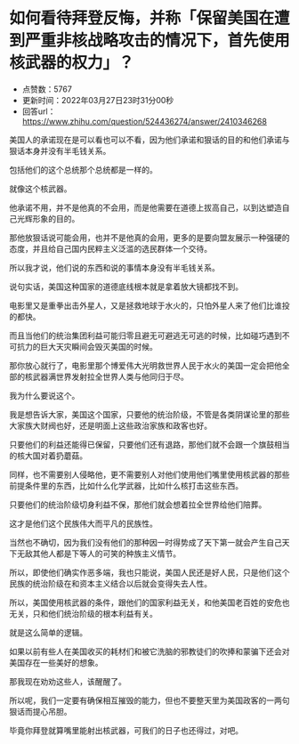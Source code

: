 # 如何看待拜登反悔，并称「保留美国在遭到严重非核战略攻击的情况下，首先使用核武器的权力」？
- 点赞数：5767
- 更新时间：2022年03月27日23时31分00秒
- 回答url：https://www.zhihu.com/question/524436274/answer/2410346268
<body>
 <p data-pid="fHH9bLlm">美国人的承诺现在是可以看也可以不看，因为他们承诺和狠话的目的和他们承诺与狠话本身并没有半毛钱关系。</p>
 <p data-pid="olCIy7jS">包括他们的这个总统那个总统都是一样的。</p>
 <p data-pid="Qr1i6sJe">就像这个核武器。</p>
 <p data-pid="KLVpLY-G">他承诺不用，并不是他真的不会用，而是他需要在道德上拔高自己，以到达塑造自己光辉形象的目的。</p>
 <p data-pid="cwOAg-YP">那他放狠话说可能会用，也并不是他真的会用，更多的是要向盟友展示一种强硬的态度，并且给自己国内民粹主义泛滥的选民群体一个交待。</p>
 <p data-pid="-D5cAKxm">所以我才说，他们说的东西和说的事情本身没有半毛钱关系。</p>
 <p data-pid="j4B-YFt5">说句实话，美国这种国家的道德底线根本就是拿着放大镜都找不到。</p>
 <p data-pid="1N5Qo23-">电影里又是重拳出击外星人，又是拯救地球于水火的，只怕外星人来了他们比谁投的都快。</p>
 <p data-pid="wzD6TsWt">而且当他们的统治集团利益可能归零且避无可避逃无可逃的时候，比如碰巧遇到不可抗力的巨大天灾瞬间会毁灭美国的时候。</p>
 <p data-pid="H2PiHqbR">那你放心就行了，电影里那个博爱伟大光明救世界人民于水火的美国一定会把他全部的核武器满世界发射拉全世界人类与他同归于尽。</p>
 <p data-pid="uvwWQv5u">我为什么要说这个。</p>
 <p data-pid="i6SQqkRP">我是想告诉大家，美国这个国家，只要他的统治阶级，不管是各类阴谋论里的那些大家族大财阀也好，还是明面上这些政治家族和政客也好。</p>
 <p data-pid="NkUjeeuJ">只要他们的利益还能得已保留，只要他们还有退路，那他们就不会跟一个旗鼓相当的核大国对着扔蘑菇。</p>
 <p data-pid="70RFX66J">同样，也不需要别人侵略他，更不需要别人对他们使用他们嘴里使用核武器的那些前提条件里的东西，比如什么化学武器，比如什么核打击这些东西。</p>
 <p data-pid="kNsXsuTh">只要他们的统治阶级切身利益不保，那他们就会想着拉全世界给他们陪葬。</p>
 <p data-pid="J6euI0S6">这才是他们这个民族伟大而平凡的民族性。</p>
 <p data-pid="MWIjVqF4">当然也不确切，因为我们没有他们的那种因一时得势成了天下第一就会产生自己天下无敌其他人都是下等人的可笑的种族主义情节。</p>
 <p data-pid="_rVTT5Sx">所以，即使他们确实作恶多端，我也只能说，美国人民还是好人民，只是他们这个民族的统治阶级在和资本主义结合以后就会变得失去人性。</p>
 <p data-pid="HErPQz5n">所以，美国使用核武器的条件，跟他们的国家利益无关，和他美国老百姓的安危也无关，只和他们统治阶级的根本利益有关。</p>
 <p data-pid="dwzLUHF2">就是这么简单的逻辑。</p>
 <p data-pid="52m-U0nV">如果以前有些人在美国收买的耗材们和被它洗脑的邪教徒们的吹捧和蒙骗下还会对美国存在一些美好的想象。</p>
 <p data-pid="DlVzugtg">那我现在劝劝这些人，该醒醒了。</p>
 <p data-pid="SeUxw02Q">所以呢，我们一定要有确保相互摧毁的能力，但也不要整天里为美国政客的一两句狠话而提心吊胆。</p>
 <p data-pid="j4eqy9K4">毕竟你拜登就算嘴里能射出核武器，可我们的日子也还得过，对吧。</p>
</body>